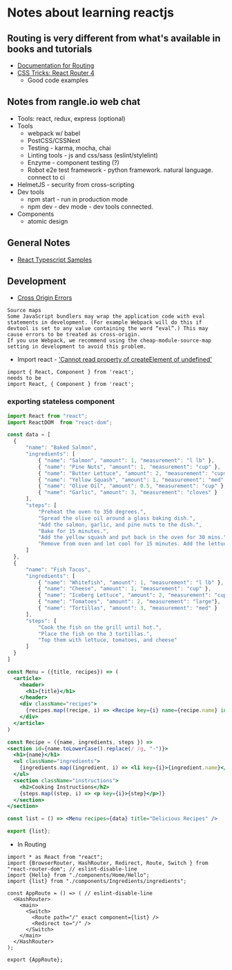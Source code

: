 # Notes about learning reactjs

## Routing is very different from what's available in books and tutorials
* [Documentation for Routing](https://reacttraining.com/react-router/)
* [CSS Tricks: React Router 4](https://css-tricks.com/react-router-4/)
    * Good code examples

## Notes from rangle.io web chat
* Tools: react, redux, express (optional)
* Tools
    * webpack w/ babel
    * PostCSS/CSSNext
    * Testing - karma, mocha, chai
    * Linting tools - js and css/sass (eslint/stylelint)
    * Enzyme - component testing (?)
    * Robot e2e test framework - python framework. natural language. connect to ci
* HelmetJS - security from cross-scripting
* Dev tools
    * npm start - run in production mode
    * npm dev - dev mode - dev tools connected.
* Components
    * atomic design

## General Notes
* [React Typescript Samples](https://github.com/Lemoncode/react-typescript-samples)

## Development
* [Cross Origin Errors](https://reactjs.org/docs/cross-origin-errors.html)
```
Source maps
Some JavaScript bundlers may wrap the application code with eval statements in development. (For example Webpack will do this if devtool is set to any value containing the word “eval”.) This may cause errors to be treated as cross-origin.
If you use Webpack, we recommend using the cheap-module-source-map setting in development to avoid this problem.
```

* Import react - ['Cannot read property of createElement of undefined'](https://stackoverflow.com/questions/37360202/uncaught-in-promise-typeerror-cannot-read-property-createelement-of-undefin)
```
import { React, Component } from 'react';
needs to be
import React, { Component } from 'react';
```

### exporting stateless component
```jsx
import React from "react";
import ReactDOM  from "react-dom";

const data = [
  {
      "name": "Baked Salmon",
      "ingredients": [
          { "name": "Salmon", "amount": 1, "measurement": "l lb" },
          { "name": "Pine Nuts", "amount": 1, "measurement": "cup" },
          { "name": "Butter Lettuce", "amount": 2, "measurement": "cups" },
          { "name": "Yellow Squash", "amount": 1, "measurement": "med" },
          { "name": "Olive Oil", "amount": 0.5, "measurement": "cup" },
          { "name": "Garlic", "amount": 3, "measurement": "cloves" }
      ],
      "steps": [
          "Preheat the oven to 350 degrees.",
          "Spread the olive oil around a glass baking dish.",
          "Add the salmon, garlic, and pine nuts to the dish.",
          "Bake for 15 minutes.",
          "Add the yellow squash and put back in the oven for 30 mins.",
          "Remove from oven and let cool for 15 minutes. Add the lettuce and serve."
      ]
  },
  {
      "name": "Fish Tacos",
      "ingredients": [
          { "name": "Whitefish", "amount": 1, "measurement": "l lb" },
          { "name": "Cheese", "amount": 1, "measurement": "cup" },
          { "name": "Iceberg Lettuce", "amount": 2, "measurement": "cups" },
          { "name": "Tomatoes", "amount": 2, "measurement": "large"},
          { "name": "Tortillas", "amount": 3, "measurement": "med" }
      ],
      "steps": [
          "Cook the fish on the grill until hot.",
          "Place the fish on the 3 tortillas.",
          "Top them with lettuce, tomatoes, and cheese"
      ]
  }
]

const Menu = ({title, recipes}) => (
  <article>
    <header>
      <h1>{title}</h1>
    </header>
    <div className="recipes">
      {recipes.map((recipe, i) => <Recipe key={i} name={recipe.name} ingredients={recipe.ingredients} steps={recipe.steps} />)}
    </div>
  </article>
)

const Recipe = ({name, ingredients, steps }) =>
<section id={name.toLowerCase().replace(/ /g, "-")}>
  <h1>{name}</h1>
  <ul className="ingredients">
    {ingredients.map((ingredient, i) => <li key={i}>{ingredient.name}</li>)}
  </ul>
  <section className="instructions">
    <h2>Cooking Instructions</h2>
    {steps.map((step, i) => <p key={i}>{step}</p>)}
  </section>
</section>

const list = () => <Menu recipes={data} title="Delicious Recipes" />

export {list};
```
* In Routing

```tsx
import * as React from "react";
import {BrowserRouter, HashRouter, Redirect, Route, Switch } from "react-router-dom"; // eslint-disable-line
import {Hello} from "./components/Home/Hello";
import {list} from "./components/Ingredients/ingredients";

const AppRoute = () => ( // eslint-disable-line
  <HashRouter>
    <main>
      <Switch>
        <Route path="/" exact component={list} />
        <Redirect to="/" />
      </Switch>
    </main>
  </HashRouter>
);

export {AppRoute};
```
